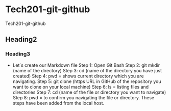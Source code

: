 # Tech201-git-github
Tech201-git-github
## Heading2
### Heading3
- Let`s create our Markdown file
Step 1: Open Git Bash 
Step 2: git mkdir (name of the directory)
Step 3: cd (name of the directory you have just created)
Step 4: pwd = shows current directory which you are navigating. 
Step 5: git clone (https URL in GitHub of the repository you want to clone on your local machine)
Step 6: ls = listing files and directories
Step 7: cd (name of the file or directory you want to navigate)
Step 8: pwd = to confirm you navigating the file or directory.
These steps have been added from the local host.
